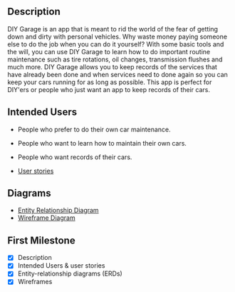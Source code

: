 ## Description

DIY Garage is an app that is meant to rid the world of the fear of getting down and dirty with 
personal vehicles. Why waste money paying someone else to do the job when you can do it yourself?
With some basic tools and the will, you can use DIY Garage to learn how to do important routine
maintenance such as tire rotations, oil changes, transmission flushes and much more. DIY Garage
allows you to keep records of the services that have already been done and when services need to
done again so you can keep your cars running for as long as possible. This app is perfect for
DIY'ers or people who just want an app to keep records of their cars.   


## Intended Users

* People who prefer to do their own car maintenance. 
* People who want to learn how to maintain their own cars.
* People who want records of their cars.

* [User stories](docs/user-stories.md)

## Diagrams

* [Entity Relationship Diagram](docs/erd.md)
* [Wireframe Diagram](docs/wireframe.md)

## First Milestone

* [x] Description
* [x] Intended Users &amp; user stories
* [x] Entity-relationship diagrams (ERDs)
* [x] Wireframes
